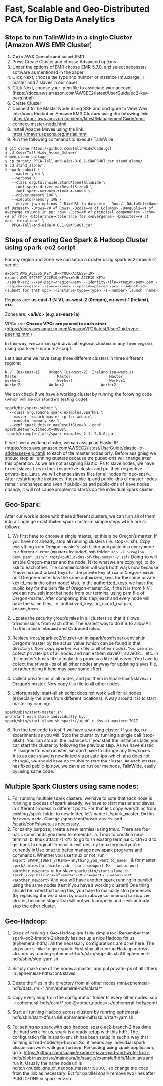 Fast, Scalable and Geo-Distributed PCA for Big Data Analytics
=====


Steps to run TallnWide in a single Cluster (Amazon AWS EMR Cluster)
-----
1.	Go to AWS Console and select EMR
2.	Press Create Cluster and choose Advanced options
3.	Under the options of EMR choose EMR-5.7.0, and select necessary software as mentioned in the paper
4.	Click Next, choose the type and number of instance (m3.xlarge, 1 master and 7 slaves in our case)
5.	Click Next, choose your .pem file to associate your account (https://docs.aws.amazon.com/AWSEC2/latest/UserGuide/ec2-key-pairs.html)
6.	Create Cluster
7.	Connect to the Master Node Using SSH and configure to View Web Interfaces Hosted on Amazon EMR Clusters using the following link: https://docs.aws.amazon.com/emr/latest/ManagementGuide/emr-connect-master-node.html 
8.	Install Apache Maven using the link: https://maven.apache.org/install.html
9.	Run the following commands to execute TallnWide
```
$ git clone https://github.com/TallnWide/Code.git
$ cd Code/TallnWide_Accum_Scheme/
$ mvn clean package
$ cp target/ PPCA-Tall-and-Wide-0.0.1-SNAPSHOT.jar stand_alone/
$ cd stand_alone/
$ spark-submit \
   --master yarn \
   --verbose \
   --class org.tallnwide.StandAloneTallnWide \
   --conf spark.driver.maxResultSize=0 \
   --conf spark.network.timeout=4000s \
   --driver-memory 10G \
   --executor-memory 10G \
   --driver-java-options "-Di=<URL to dataset>  -Do=./ -DdataSet=<Name of Dataset> -Drows=<# of Rows> -Dcols=<# of Columns> -DavgCols=<# of averange columns in per row> -Dpcs=<# of principal components> -Drho=<# of rho> -Dtolerance=<tolerance for convergence> -DmaxIter=<# of max. iteration>" \
   PPCA-Tall-and-Wide-0.0.1-SNAPSHOT.jar
```

Steps of creating Geo Spark & Hadoop Cluster using spark-ec2 script
-----
                                                                               

For any region and zone, we can setup a cluster using spark-ec2-branch-2 script:
```
export AWS_ACCESS_KEY_ID=<YOUR-ACCESS-ID>
export AWS_SECRET_ACCESS_KEY=<YOUR-ACCESS-KEY>
./spark-ec2 --key-pair=<region-pem> --identity-file=<region-pem>.pem --region=<region> --zone=<zone> --vpc-id=<peered vpc> --subnet-id=<subnet for that vpc> --instance-type=<type> -s <number> launch <name>
```
Regions are: **us-east-1 (N.V), us-west-2 (Oregon), eu-west-1 (Ireland), etc.**

Zones are: **<Region><a/b/c> (e.g. us-east-1a)**
  
VPCs are: **Choose VPCs are peered to each other** (https://docs.aws.amazon.com/AmazonVPC/latest/UserGuide/vpc-peering.html)

In this way, we can set up individual regional clusters in any three regions using spark-ec2-branch-2 script.

Let’s assume we have setup three different clusters in three different regions:
```
N.V. (us-east-1)	Oregon (us-west-2)	Ireland (eu-west-1)
Master	                Master                  Master
Worker1	                Worker1                 Worker1
Worker2 	        Worker2	                Worker2
``` 
We can check if we have a working cluster by running the following code (which will be our standard testing code):
```
spark/bin/spark-submit \
  --class org.apache.spark.examples.SparkPi \
  --master  <spark-master-ip-for-webui>\
  --executor-memory <#> \
  --conf spark.driver.maxResultSize=0 --conf spark.network.timeout=4000s\
 spark/examples/jars/spark-examples_2.11-2.0.0.jar
 ```

If we have a working cluster, we can assign an Elastic IP (https://docs.aws.amazon.com/AWSEC2/latest/UserGuide/elastic-ip-addresses-eip.html) to each of the master nodes only. Before assigning we should stop all running clusters because the public-dns will change after this operation. As we are not assigning Elastic IPs to slave nodes, we have to edit slaves files in their respective cluster and put their respective private-ips. Later, we will change slaves files for all nodes for geo-spark. After restarting the instances, the public-ip and public-dns of master nodes remain unchanged and even if public-ips and public-dns of slave nodes change, it will not cause problem to start/stop the individual Spark cluster.

Geo-Spark: 
---
After our work is done with these different clusters, we can turn all of them into a single geo-distributed spark cluster in simple steps which are as follows:
1.	We first have to choose a single master, let this is be Oregon’s master. If you have not already, stop all running clusters (i.e. stop-all.sh). Copy everything from Oregon-master’s ssh folder and paste into every node in different cluster (masters included) ssh folder:
```scp -i "<region-pem>.pem" .ssh/* root@<public-dns-of-the-node>:~/.ssh/```
Doing so will enable Oregon-master and the node, N (to what we are copying), to do ssh to each other. The communication will work both ways now because N now has authorized_keys for the private key id_rsa in Oregon-master and Oregon-master has the same authorized_keys for the same private key id_rsa in the other node! Also, in the authorized_keys, we have the public key for the pem file of Oregon-master. So, if the N is from N.V., we can now ssh into that node from our terminal using pem file of Oregon-master. After completing this step, each and every node will have the same files, i.e. authorized_keys, id_rsa, id_rsa.pub, known_hosts. 
2.	Update the security group’s rules in all clusters so that it allows transmissions from each other. The easiest way to do it is to allow All Traffic in both Inbound and Outbound rules.
 
3.	Replace /root/spark-ec2/cluster-url in /spark/conf/spark-env.sh.in Oregon’s master by the actual value (which can be found in that directory). Now copy spark-env.sh file to all other nodes. You can also collect private-ips of all nodes and name them slave01, slave02…, etc. in the master’s hosts file to make this process a little bit easier. You have to collect the private-ips of all other nodes anyway for updating slaves file, so rather doing it here may save some effort.

4.	Collect private-ips of all nodes, and put them in /spark/conf/slaves.in Oregon’s master. Now copy this file to all other nodes.

5.	Unfortunately, start-all.sh script does not work well for all nodes (especially the ones from different locations). A way around it is to start master by running:
```
spark/sbin/start-master.sh
and start each slave individually by:
spark/sbin/start-slave.sh spark://<public-dns-of-master>:7077
```

6.	Run the test code to test if we have a working cluster. If you do, run experiments as you will. Stop the cluster by running a single call (stop-all.sh). You can stop all the instances. If you start the instances later, you can start the cluster by following the previous step. As we have elastic IP assigned to each master, we don’t have to change any files/codes. Also as each slave is now linked via private-ips (which also does not change), we should have no trouble to start the cluster. As each master has fixed public-ip now, we can also run our methods, TallnWide, easily by using same code.

Multiple Spark Clusters using same nodes: 
---
1.	For running multiple spark clusters, we have to note that each node is running a process of spark already, we have to start master and slaves in different process in different ports. For that lets copy everything from existing /spark folder to new folder, let’s name it /spark_master. Do this for every node. Change /spark/conf/spark-env.sh. and /spark/conf/slaves. as necessary.
2.	For sanity purpose, create a new terminal using tmux. There are four basic commands you need to remember
a.	Tmux to create a new terminal 
b.	tmux attach -t <#> to go to an existing terminal
c.	ctrl+b d to get back to original terminal
d.	exit destroy tmux terminal you’re currently in
Use tmux  to better manage new spark programs and commands. Whether you use tmux or not, run  
```export SPARK_IDENT_STRING=<anything_you_want_to_name> ```
& for master
```spark/sbin/start-master.sh --port <newport:M> --webui-port <another_newport>```
or for slave
```spark/sbin/start-slave.sh spark://<public-dns-of-master>:M <newport> --webui-port <another_newport>```
And you will have another spark running in parallel using the same nodes (test if you have a working cluster)! One thing should be noted that using this, you have to manually stop processes (by replacing the word start by stop in above commands) to stop the cluster, because stop-all.sh  will not work properly and it will actually stop the other cluster.

Geo-Hadoop:
----
1.	Steps of making a Geo-Hadoop are fairly simple too! Remember that spark-ec2-branch-2 already has set up a nice Hadoop for us (ephemeral-hdfs). All the necessary configurations are done here.
The steps are similar to geo-spark. First stop all running Hadoop across clusters by running
ephemeral-hdfs/sbin/stop-dfs.sh && ephemeral-hdfs/sbin/stop-yarn.sh

2.	Simply make one of the nodes a master, and put private-ips of all others in /ephemeral-hdfs/conf/slaves.

3.	Delete the files in the directory from all other nodes /mnt/ephemeral-hdfs/data. 
rm -r /mnt/ephemeral-hdfs/data/*

4.	Copy everything from the configuration folder to every other nodes:
scp -r ephemeral-hdfs/conf/* root@<other_nodes>:~/ephemeral-hdfs/conf/

5.	Start all running Hadoop across clusters by running
ephemeral-hdfs/sbin/start-dfs.sh && ephemeral-hdfs/sbin/start-yarn.sh

6.	For setting up spark with geo-hadoop, spark-ec2-branch-2 has done the hard work for us, spark is already setup with this hdfs. The configuration file in spark-env.sh has been setup in such a way that nothing is hard-coded/ip-bound. So, it means any individual spark cluster can work with geo-hadoop. For testing using spark application, go to https://github.com/saagie/example-java-read-and-write-from-hdfs/blob/master/src/main/java/io/saagie/example/hdfs/Main.java   and run it. Usually the name node uri is hdfs://<public_dns_of_hadoop_master>:9000, , so change the code from the link as necessary. But for parallel spark remove two lines after PUBLIC-DNS in spark-env.sh.

